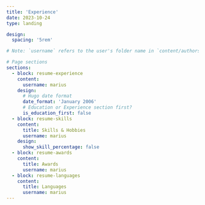 ```yaml
---
title: 'Experience'
date: 2023-10-24
type: landing

design:
  spacing: '5rem'

# Note: `username` refers to the user's folder name in `content/authors/`

# Page sections
sections:
  - block: resume-experience
    content:
      username: marius
    design:
      # Hugo date format
      date_format: 'January 2006'
      # Education or Experience section first?
      is_education_first: false
  - block: resume-skills
    content:
      title: Skills & Hobbies
      username: marius
    design:
      show_skill_percentage: false
  - block: resume-awards
    content:
      title: Awards
      username: marius
  - block: resume-languages
    content:
      title: Languages
      username: marius
---
```

